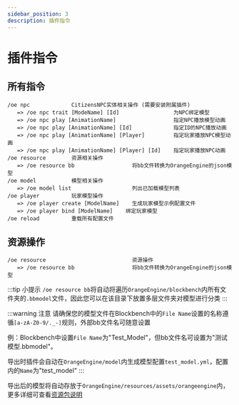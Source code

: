 ```yaml
---
sidebar_position: 3
description: 插件指令
---
```


# 插件指令

## 所有指令

```
/oe npc             CitizensNPC实体相关操作 (需要安装附属插件)
   => /oe npc trait [ModeName] [Id]                 为NPC绑定模型
   => /oe npc play [AnimationName]                  指定NPC播放模型动画
   => /oe npc play [AnimationName] [Id]             指定ID的NPC播放动画
   => /oe npc play [AnimationName] [Player]         指定玩家播放NPC模型动画
   => /oe npc play [AnimationName] [Player] [Id]    指定玩家播放NPC动画
/oe resource        资源相关操作
   => /oe resource bb                  将bb文件转换为OrangeEngine的json模型
/oe model           模型相关操作
   => /oe model list                   列出已加载模型列表
/oe player          玩家模型操作
   => /oe player create [ModelName]    生成玩家模型示例配置文件
   => /oe player bind [ModelName]    绑定玩家模型
/oe reload          重载所有配置文件
```

## 资源操作

```
/oe resource                           资源操作
   => /oe resource bb                  将bb文件转换为OrangeEngine的json模型
```
:::tip 小提示
``/oe resource bb``将自动将遍历``OrangeEngine/blockbench``内所有文件夹的``.bbmodel``文件，因此您可以在该目录下放置多层文件夹对模型进行分类
:::

:::warning 注意
请确保您的模型文件在Blockbench中的``File Name``设置的名称遵循``[a-zA-Z0-9/._-]``规则，外部bb文件名可随意设置

例：Blockbench中设置``File Name``为"Test_Model"，但bb文件名可设置为"测试模型.bbmodel"。

导出时插件会自动在``OrangeEngine/model``内生成模型配置``test_model.yml``，配置内的``Name``为"test_model"
:::

导出后的模型将自动存放于``OrangeEngine/resources/assets/orangeengine``内，更多详细可查看[资源包说明](./../entity-model/resources)
